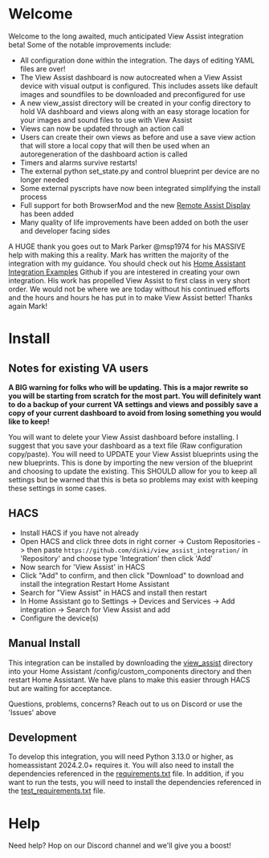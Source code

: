 # Welcome

Welcome to the long awaited, much anticipated View Assist integration beta!  Some of the notable improvements include:

* All configuration done within the integration.  The days of editing YAML files are over!
* The View Assist dashboard is now autocreated when a View Assist device with visual output is configured.  This includes assets like default images and soundfiles to be downloaded and preconfigured for use
* A new view_assist directory will be created in your config directory to hold VA dashboard and views along with an easy storage location for your images and sound files to use with View Assist
* Views can now be updated through an action call
* Users can create their own views as before and use a save view action that will store a local copy that will then be used when an autoregeneration of the dashboard action is called
* Timers and alarms survive restarts!
* The external python set_state.py and control blueprint per device are no longer needed
* Some external pyscripts have now been integrated simplifying the install process
* Full support for both BrowserMod and the new [Remote Assist Display](https://github.com/michelle-avery/remote-assist-display) has been added
* Many quality of life improvements have been added on both the user and developer facing sides

A HUGE thank you goes out to Mark Parker @msp1974 for his MASSIVE help with making this a reality.  Mark has written the majority of the integration with my guidance.  You should check out his [Home Assistant Integration Examples](https://github.com/msp1974/HAIntegrationExamples) Github if you are intestered in creating your own integration.  His work has propelled View Assist to first class in very short order.  We would not be where we are today without his continued efforts and the hours and hours he has put in to make View Assist better!  Thanks again Mark!



# Install

## Notes for existing VA users

**A BIG warning for folks who will be updating.  This is a major rewrite so you will be starting from scratch for the most part.  You will definitely want to do a backup of your current VA settings and views and possibly save a copy of your current dashboard to avoid from losing something you would like to keep!**

You will want to delete your View Assist dashboard before installing.  I suggest that you save your dashboard as a text file (Raw configuration copy/paste).  You will need to UPDATE your View Assist blueprints using the new blueprints.  This is done by importing the new version of the blueprint and choosing to update the existing.  This SHOULD allow for you to keep all settings but be warned that this is beta so problems may exist with keeping these settings in some cases.


## HACS
* Install HACS if you have not already
* Open HACS and click three dots in right corner -> Custom Repositories -> then paste `https://github.com/dinki/view_assist_integration/` in 'Repository' and choose type 'Integration' then click 'Add'
* Now search for 'View Assist' in HACS
* Click "Add" to confirm, and then click "Download" to download and install the integration
Restart Home Assistant
* Search for "View Assist" in HACS and install then restart
* In Home Assistant go to Settings -> Devices and Services -> Add integration -> Search for View Assist and add
* Configure the device(s)

## Manual Install

This integration can be installed by downloading the [view_assist](https://github.com/dinki/view_assist_integration/tree/main/custom_components) directory into your Home Assistant /config/custom_components directory and then restart Home Assistant.  We have plans to make this easier through HACS but are waiting for acceptance.

Questions, problems, concerns?  Reach out to us on Discord or use the 'Issues' above

## Development
To develop this integration, you will need Python 3.13.0 or higher, as homeassistant 2024.2.0+ requires it.  You will also need to install the dependencies referenced in the [requirements.txt](custom_components/requirements.txt) file.
In addition, if you want to run the tests, you will need to install the dependencies referenced in the [test_requirements.txt](custom_components/test_requirements.txt) file.

# Help

Need help?  Hop on our Discord channel and we'll give you a boost!
